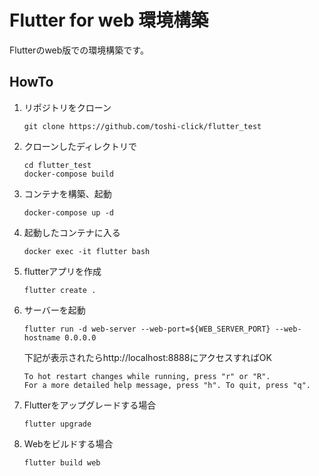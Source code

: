 # Flutter for web 環境構築
Flutterのweb版での環境構築です。

## HowTo
1. リポジトリをクローン
    ```
    git clone https://github.com/toshi-click/flutter_test
    ```
1. クローンしたディレクトリで
    ```
    cd flutter_test
    docker-compose build
    ```
1. コンテナを構築、起動
    ```
    docker-compose up -d
    ```
1. 起動したコンテナに入る
    ```
    docker exec -it flutter bash
    ```
1. flutterアプリを作成
    ```
    flutter create .
    ```
1. サーバーを起動
    ```
    flutter run -d web-server --web-port=${WEB_SERVER_PORT} --web-hostname 0.0.0.0
    ```
    下記が表示されたらhttp://localhost:8888にアクセスすればOK
    ```shell
    To hot restart changes while running, press "r" or "R".
    For a more detailed help message, press "h". To quit, press "q".
    ```
1. Flutterをアップグレードする場合
    ```
    flutter upgrade
    ```
1. Webをビルドする場合
    ```
    flutter build web
    ```